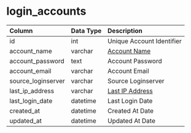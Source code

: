 # login_accounts

| Column | Data Type | Description |
| :--- | :--- | :--- |
| id | int | Unique Account Identifier |
| account_name | varchar | [Account Name](../../schema/account/account.md) |
| account_password | text | Account Password |
| account_email | varchar | Account Email |
| source_loginserver | varchar | Source Loginserver |
| last_ip_address | varchar | [Last IP Address](../../schema/account/account_ip.md) |
| last_login_date | datetime | Last Login Date |
| created_at | datetime | Created At Date |
| updated_at | datetime | Updated At Date |

